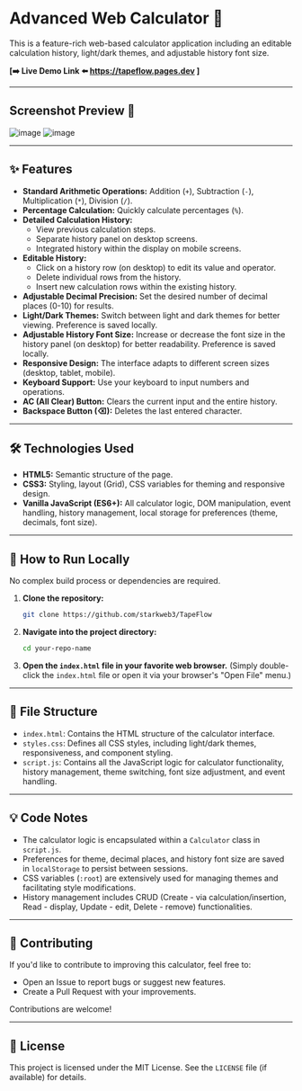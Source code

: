 # Advanced Web Calculator 🧮

This is a feature-rich web-based calculator application including an editable calculation history, light/dark themes, and adjustable history font size.

**[➡️ Live Demo Link ⬅️ https://tapeflow.pages.dev ]**


---

## Screenshot Preview 📸

![image](https://github.com/user-attachments/assets/c2cf2232-7e73-4921-b6b1-99b504b7513a)
![image](https://github.com/user-attachments/assets/6003dcce-9156-4aed-989b-f1a2e0557b9d)

---

## ✨ Features

*   **Standard Arithmetic Operations:** Addition (`+`), Subtraction (`-`), Multiplication (`*`), Division (`/`).
*   **Percentage Calculation:** Quickly calculate percentages (`%`).
*   **Detailed Calculation History:**
    *   View previous calculation steps.
    *   Separate history panel on desktop screens.
    *   Integrated history within the display on mobile screens.
*   **Editable History:**
    *   Click on a history row (on desktop) to edit its value and operator.
    *   Delete individual rows from the history.
    *   Insert new calculation rows within the existing history.
*   **Adjustable Decimal Precision:** Set the desired number of decimal places (0-10) for results.
*   **Light/Dark Themes:** Switch between light and dark themes for better viewing. Preference is saved locally.
*   **Adjustable History Font Size:** Increase or decrease the font size in the history panel (on desktop) for better readability. Preference is saved locally.
*   **Responsive Design:** The interface adapts to different screen sizes (desktop, tablet, mobile).
*   **Keyboard Support:** Use your keyboard to input numbers and operations.
*   **AC (All Clear) Button:** Clears the current input and the entire history.
*   **Backspace Button (⌫):** Deletes the last entered character.

---

## 🛠️ Technologies Used

*   **HTML5:** Semantic structure of the page.
*   **CSS3:** Styling, layout (Grid), CSS variables for theming and responsive design.
*   **Vanilla JavaScript (ES6+):** All calculator logic, DOM manipulation, event handling, history management, local storage for preferences (theme, decimals, font size).

---

## 🚀 How to Run Locally

No complex build process or dependencies are required.

1.  **Clone the repository:**
    ```bash
    git clone https://github.com/starkweb3/TapeFlow
    ```
2.  **Navigate into the project directory:**
    ```bash
    cd your-repo-name
    ```
3.  **Open the `index.html` file in your favorite web browser.**
    (Simply double-click the `index.html` file or open it via your browser's "Open File" menu.)

---

## 📁 File Structure

*   `index.html`: Contains the HTML structure of the calculator interface.
*   `styles.css`: Defines all CSS styles, including light/dark themes, responsiveness, and component styling.
*   `script.js`: Contains all the JavaScript logic for calculator functionality, history management, theme switching, font size adjustment, and event handling.

---

## 💡 Code Notes

*   The calculator logic is encapsulated within a `Calculator` class in `script.js`.
*   Preferences for theme, decimal places, and history font size are saved in `localStorage` to persist between sessions.
*   CSS variables (`:root`) are extensively used for managing themes and facilitating style modifications.
*   History management includes CRUD (Create - via calculation/insertion, Read - display, Update - edit, Delete - remove) functionalities.

---

## 🤝 Contributing

If you'd like to contribute to improving this calculator, feel free to:

*   Open an Issue to report bugs or suggest new features.
*   Create a Pull Request with your improvements.

Contributions are welcome!

---

## 📄 License

This project is licensed under the MIT License. See the `LICENSE` file (if available) for details.
